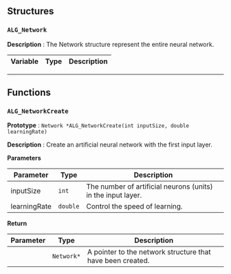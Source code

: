 ## Structures

### `ALG_Network`

**Description** : The Network structure represent the entire neural network.

| Variable     | Type     | Description                   |
|--------------|----------|-------------------------------|

---

## Functions

### `ALG_NetworkCreate`

**Prototype** : `Network *ALG_NetworkCreate(int inputSize, double learningRate)`

**Description** : Create an artificial neural network with the first input layer.

**Parameters**

| Parameter    | Type     | Description                                                  |
|--------------|----------|--------------------------------------------------------------|
| inputSize    | `int`    | The number of artificial neurons (units) in the input layer. |
| learningRate | `double` | Control the speed of learning.                               |

**Return**

| Parameter | Type       | Description                                                |
|-----------|------------|------------------------------------------------------------|
|           | `Network*` | A pointer to the network structure that have been created. |
